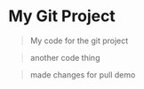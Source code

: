 # My Git Project

> My code for the git project

> another code thing

> made changes for pull demo
